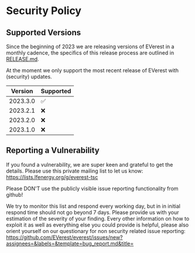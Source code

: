 # Security Policy

## Supported Versions

Since the beginning of 2023 we are releasing versions of EVerest in a monthly cadence, the specifics of this release process are outlined in [RELEASE.md](RELEASE.md).

At the moment we only support the most recent release of EVerest with (security) updates.

| Version | Supported          |
| ------- | ------------------ |
| 2023.3.0   | :white_check_mark: |
| 2023.2.1   | :x:                |
| 2023.2.0   | :x:                |
| 2023.1.0   | :x:                |

## Reporting a Vulnerability

If you found a vulnerability, we are super keen and grateful to get the details. Please use this private mailing list to let us know:
https://lists.lfenergy.org/g/everest-tsc

Please DON'T use the publicly visible issue reporting functionality from github!

We try to monitor this list and respond every working day, but in in initial respond time should not go beyond 7 days.
Please provide us with your estimation of the severity of your finding. Every other information on how to exploit it as well as everything else you could provide is helpful, please also  orient yourself on our questionary for non security related issue reporting: https://github.com/EVerest/everest/issues/new?assignees=&labels=&template=bug_report.md&title=
